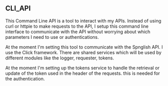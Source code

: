 CLI_API
------------------------------------

This Command Line API is a tool to interact with my APIs. Instead of using curl or httpie to make requests to the API, I setup this command line interface to
communicate with the API without worrying about which parameters I need to use or authentications.

At the moment I'm setting this tool to communicate with the Spnglish API. I use the Click framework.
There are shared services which will be used by different modules like the logger, requester, tokens.

At the moment I'm setting up the tokens service to handle the retrieval or update of the token used in the header of the requests. this is needed for the authentication.
